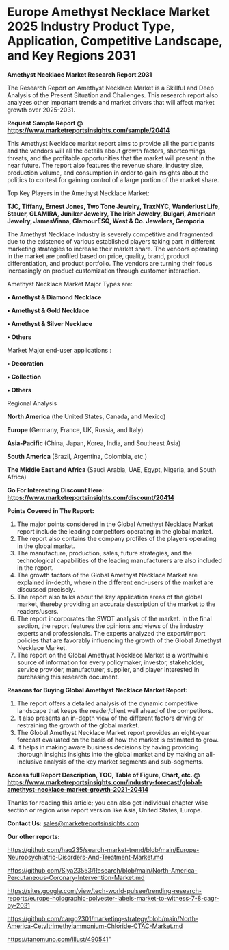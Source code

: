 # Europe Amethyst Necklace Market 2025 Industry Product Type, Application, Competitive Landscape, and Key Regions 2031

<strong>Amethyst Necklace Market Research Report 2031</strong>

The Research Report on Amethyst Necklace Market is a Skillful and Deep Analysis of the Present Situation and Challenges. This research report also analyzes other important trends and market drivers that will affect market growth over 2025-2031.

<strong>Request Sample Report @ <a href=https://www.marketreportsinsights.com/sample/20414>https://www.marketreportsinsights.com/sample/20414</a></strong>

This Amethyst Necklace market report aims to provide all the participants and the vendors will all the details about growth factors, shortcomings, threats, and the profitable opportunities that the market will present in the near future. The report also features the revenue share, industry size, production volume, and consumption in order to gain insights about the politics to contest for gaining control of a large portion of the market share.

Top Key Players in the Amethyst Necklace Market:

<strong>TJC, Tiffany, Ernest Jones, Two Tone Jewelry, TraxNYC, Wanderlust Life, Stauer, GLAMIRA, Juniker Jewelry, The Irish Jewelry, Bulgari, American Jewelry, JamesViana, GlamourESQ, West & Co. Jewelers, Gemporia</strong>

The Amethyst Necklace Industry is severely competitive and fragmented due to the existence of various established players taking part in different marketing strategies to increase their market share. The vendors operating in the market are profiled based on price, quality, brand, product differentiation, and product portfolio. The vendors are turning their focus increasingly on product customization through customer interaction.

Amethyst Necklace Market Major Types are:

<strong>• Amethyst & Diamond Necklace

• Amethyst & Gold Necklace

• Amethyst & Silver Necklace

• Others</strong>

Market Major end-user applications :

<strong>• Decoration

• Collection

• Others</strong>

Regional Analysis

</u><strong><b>North America</b></strong> (the United States, Canada, and Mexico)

<strong><b>Europe </b></strong>(Germany, France, UK, Russia, and Italy)

<strong><b>Asia-Pacific</b></strong> (China, Japan, Korea, India, and Southeast Asia)

<strong><b>South America</b></strong> (Brazil, Argentina, Colombia, etc.)

<strong><b>The Middle East and Africa</b></strong> (Saudi Arabia, UAE, Egypt, Nigeria, and South Africa)

<strong>Go For Interesting Discount Here: <a href=https://www.marketreportsinsights.com/discount/20414>https://www.marketreportsinsights.com/discount/20414</a></strong>

<strong>Points Covered in The Report:</strong>
<ol>
  <li>The major points considered in the Global Amethyst Necklace Market report include the leading competitors operating in the global market.</li>
  <li>The report also contains the company profiles of the players operating in the global market.</li>
  <li>The manufacture, production, sales, future strategies, and the technological capabilities of the leading manufacturers are also included in the report.</li>
  <li>The growth factors of the Global Amethyst Necklace Market are explained in-depth, wherein the different end-users of the market are discussed precisely.</li>
  <li>The report also talks about the key application areas of the global market, thereby providing an accurate description of the market to the readers/users.</li>
  <li>The report incorporates the SWOT analysis of the market. In the final section, the report features the opinions and views of the industry experts and professionals. The experts analyzed the export/import policies that are favorably influencing the growth of the Global Amethyst Necklace Market.</li>
  <li>The report on the Global Amethyst Necklace Market is a worthwhile source of information for every policymaker, investor, stakeholder, service provider, manufacturer, supplier, and player interested in purchasing this research document.</li>
</ol>
<strong>Reasons for Buying Global Amethyst Necklace Market Report:</strong>

<ol>
  <li>The report offers a detailed analysis of the dynamic competitive landscape that keeps the reader/client well ahead of the competitors.</li>
  <li>It also presents an in-depth view of the different factors driving or restraining the growth of the global market.</li>
  <li>The Global Amethyst Necklace Market report provides an eight-year forecast evaluated on the basis of how the market is estimated to grow.</li>
  <li>It helps in making aware business decisions by having providing thorough insights insights into the global market and by making an all-inclusive analysis of the key market segments and sub-segments.</li>
</ol>
<strong>Access full Report Description, TOC, Table of Figure, Chart, etc. @ <a href=https://www.marketreportsinsights.com/industry-forecast/global-amethyst-necklace-market-growth-2021-20414>https://www.marketreportsinsights.com/industry-forecast/global-amethyst-necklace-market-growth-2021-20414</a></strong>


Thanks for reading this article; you can also get individual chapter wise section or region wise report version like Asia, United States, Europe.

<strong>Contact Us:</strong>
sales@marketreportsinsights.com

<strong>Our other reports:</strong>

<a href=https://github.com/haq235/search-market-trend/blob/main/Europe-Neuropsychiatric-Disorders-And-Treatment-Market.md>https://github.com/haq235/search-market-trend/blob/main/Europe-Neuropsychiatric-Disorders-And-Treatment-Market.md</a>

<a href=https://github.com/Siya23553/Research/blob/main/North-America-Percutaneous-Coronary-Intervention-Market.md>https://github.com/Siya23553/Research/blob/main/North-America-Percutaneous-Coronary-Intervention-Market.md</a>

<a href=https://sites.google.com/view/tech-world-pulsee/trending-research-reports/europe-holographic-polyester-labels-market-to-witness-7-8-cagr-by-2031>https://sites.google.com/view/tech-world-pulsee/trending-research-reports/europe-holographic-polyester-labels-market-to-witness-7-8-cagr-by-2031</a>

<a href=https://github.com/cargo2301/marketing-strategy/blob/main/North-America-Cetyltrimethylammonium-Chloride-CTAC-Market.md>https://github.com/cargo2301/marketing-strategy/blob/main/North-America-Cetyltrimethylammonium-Chloride-CTAC-Market.md</a>

<a href=https://tanomuno.com/illust/490541>https://tanomuno.com/illust/490541</a>"
